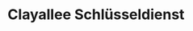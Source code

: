 ---
title: "Clayallee Schlüsseldienst"
url: /berlin/clayallee-schluesseldienst/
shop: Schlüsseldienst
---